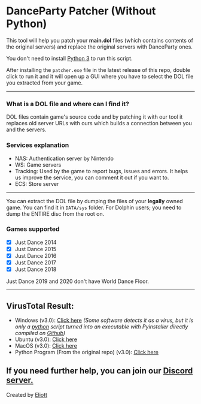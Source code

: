 # DanceParty Patcher (Without Python)

This tool will help you patch your **main.dol** files (which contains contents of the original servers) and replace the original servers with DanceParty ones.

You don't need to install [Python 3](https://www.python.org/downloads/ "Python 3") to run this script.

After installing the `patcher.exe` file in the latest release of this repo, double click to run it and it will open up a GUI where you have to select the DOL file you extracted from your game.

------------

### What is a DOL file and where can I find it?

DOL files contain game's source code and by patching it with our tool it replaces old server URLs with ours which builds a connection between you and the servers.

### Services explanation
- NAS: Authentication server by Nintendo
- WS: Game servers
- Tracking: Used by the game to report bugs, issues and errors. It helps us improve the service, you can comment it out if you want to.
- ECS: Store server

------------

You can extract the DOL file by dumping the files of your **legally** owned game. You can find it in `DATA/sys` folder.
For Dolphin users; you need to dump the ENTIRE disc from the root on.

### Games supported

- [X] Just Dance 2014
- [X] Just Dance 2015
- [X] Just Dance 2016
- [X] Just Dance 2017
- [X] Just Dance 2018

Just Dance 2019 and 2020 don't have World Dance Floor.

------------

## VirusTotal Result:

- Windows (v3.0): [Click here](https://www.virustotal.com/gui/file/5bae531a6946adfec071d267dc0637c43bb5f4bced4e6fd13c830a3f963b9239) *(Some software detects it as a virus, but it is only a [python](https://github.com/Exorcism0666/patcher-without-python/blob/main/patcher.py) script turned into an executable with Pyinstaller directly compiled on [Github](https://github.com/Exorcism0666/patcher-without-python/actions/runs/3993994779/jobs/6851212586))*
- Ubuntu (v3.0): [Click here](https://www.virustotal.com/gui/file/b7e1bff3059c14be8784d0e95ce57e58cdab51bf796c0789c606589a962f2bdd)
- MacOS (v3.0): [Click here](https://www.virustotal.com/gui/file/9219d48995054c2aa025b62e999722fa46d29c3f37da64bbb36e83f21489b1b2)
- Python Program (From the original repo) (v3.0): [Click here](https://www.virustotal.com/gui/file/6d04e0fdcecb62e7e10ccd1a052bb8714b923b6137a4f0740bc100aacb2fdd74)

If you need further help, you can join our [Discord server.](https://discord.gg/msKfjrqfCm)
----

Created by [Eliott](https://github.com/MZommer)
